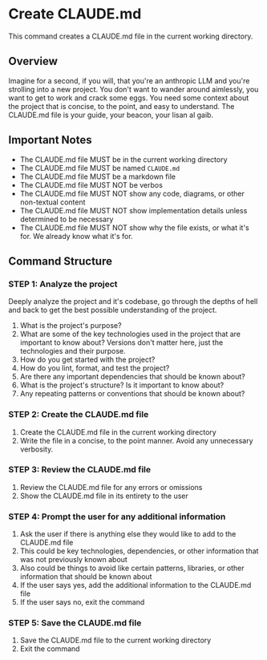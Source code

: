 # Create CLAUDE.md

This command creates a CLAUDE.md file in the current working directory.

## Overview

Imagine for a second, if you will, that you're an anthropic LLM and you're strolling into a new project. You don't want to wander around aimlessly, you want to get to work and crack some eggs. You need some context about the project that is concise, to the point, and easy to understand. The CLAUDE.md file is your guide, your beacon, your lisan al gaib.

## Important Notes

- The CLAUDE.md file MUST be in the current working directory
- The CLAUDE.md file MUST be named `CLAUDE.md`
- The CLAUDE.md file MUST be a markdown file
- The CLAUDE.md file MUST NOT be verbos
- The CLAUDE.md file MUST NOT show any code, diagrams, or other non-textual content
- The CLAUDE.md file MUST NOT show implementation details unless determined to be necessary
- The CLAUDE.md file MUST NOT show why the file exists, or what it's for. We already know what it's for.

## Command Structure

### STEP 1: Analyze the project

Deeply analyze the project and it's codebase, go through the depths of hell and back to get the best possible understanding of the project.

1. What is the project's purpose?
2. What are some of the key technologies used in the project that are important to know about? Versions don't matter here, just the technologies and their purpose.
3. How do you get started with the project?
4. How do you lint, format, and test the project?
5. Are there any important dependencies that should be known about?
6. What is the project's structure? Is it important to know about?
7. Any repeating patterns or conventions that should be known about?

### STEP 2: Create the CLAUDE.md file

1. Create the CLAUDE.md file in the current working directory
2. Write the file in a concise, to the point manner. Avoid any unnecessary verbosity.

### STEP 3: Review the CLAUDE.md file

1. Review the CLAUDE.md file for any errors or omissions
2. Show the CLAUDE.md file in its entirety to the user

### STEP 4: Prompt the user for any additional information

1. Ask the user if there is anything else they would like to add to the CLAUDE.md file
  1. This could be key technologies, dependencies, or other information that was not previously known about
  2. Also could be things to avoid like certain patterns, libraries, or other information that should be known about
2. If the user says yes, add the additional information to the CLAUDE.md file
3. If the user says no, exit the command

### STEP 5: Save the CLAUDE.md file

1. Save the CLAUDE.md file to the current working directory
2. Exit the command

